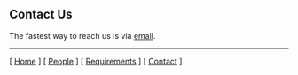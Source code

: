 ## Contact Us


The fastest way to reach us is via [email](mailto:support@gamayun.org).

***


[ [Home](index.md) ] [ [People](people.md) ] [ [Requirements](requirements.md) ] [ [Contact](contact.md) ]
